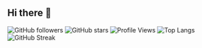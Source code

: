 ## Hi there 👋
![GitHub followers](https://img.shields.io/github/followers/avinash-shukla1?style=social)
![GitHub stars](https://img.shields.io/github/stars/avinash-shukla1?style=social)
![Profile Views](https://komarev.com/ghpvc/?username=avinash-shukla1&color=blue)
![Top Langs](https://github-readme-stats.vercel.app/api/top-langs/?username=avinash-shukla1)
![GitHub Streak](https://github-readme-streak-stats.herokuapp.com/?user=avinash-shukla1)

<!--
**avinash-shukla1/avinash-shukla1** is a ✨ _special_ ✨ repository because its `README.md` (this file) appears on your GitHub profile.

Here are some ideas to get you started:

- 🔭 I’m currently working on ...
- 🌱 I’m currently learning ...
- 👯 I’m looking to collaborate on ...
- 🤔 I’m looking for help with ...
- 💬 Ask me about ...
- 📫 How to reach me: ...
- 😄 Pronouns: ...
- ⚡ Fun fact: ...
-->
